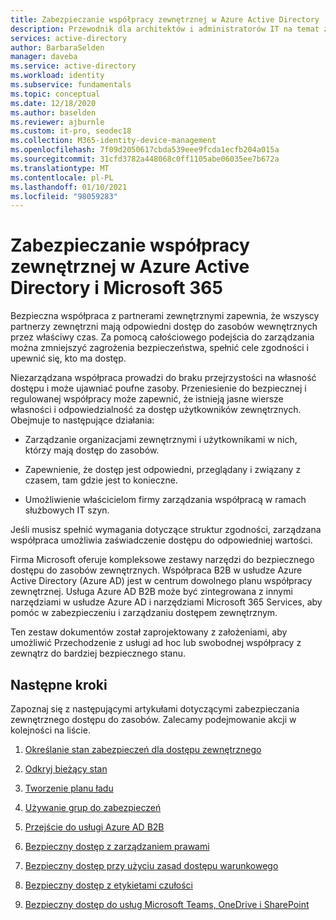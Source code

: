 ```yaml
---
title: Zabezpieczanie współpracy zewnętrznej w Azure Active Directory
description: Przewodnik dla architektów i administratorów IT na temat zabezpieczania zewnętrznego dostępu do zasobów wewnętrznych
services: active-directory
author: BarbaraSelden
manager: daveba
ms.service: active-directory
ms.workload: identity
ms.subservice: fundamentals
ms.topic: conceptual
ms.date: 12/18/2020
ms.author: baselden
ms.reviewer: ajburnle
ms.custom: it-pro, seodec18
ms.collection: M365-identity-device-management
ms.openlocfilehash: 7f09d2050617cbda539eee9fcda1ecfb204a015a
ms.sourcegitcommit: 31cfd3782a448068c0ff1105abe06035ee7b672a
ms.translationtype: MT
ms.contentlocale: pl-PL
ms.lasthandoff: 01/10/2021
ms.locfileid: "98059283"
---
```

# <a name="securing-external-collaboration-in-azure-active-directory-and-microsoft-365"></a>Zabezpieczanie współpracy zewnętrznej w Azure Active Directory i Microsoft 365

Bezpieczna współpraca z partnerami zewnętrznymi zapewnia, że wszyscy partnerzy zewnętrzni mają odpowiedni dostęp do zasobów wewnętrznych przez właściwy czas. Za pomocą całościowego podejścia do zarządzania można zmniejszyć zagrożenia bezpieczeństwa, spełnić cele zgodności i upewnić się, kto ma dostęp.

Niezarządzana współpraca prowadzi do braku przejrzystości na własność dostępu i może ujawniać poufne zasoby. Przeniesienie do bezpiecznej i regulowanej współpracy może zapewnić, że istnieją jasne wiersze własności i odpowiedzialność za dostęp użytkowników zewnętrznych. Obejmuje to następujące działania:

* Zarządzanie organizacjami zewnętrznymi i użytkownikami w nich, którzy mają dostęp do zasobów.

* Zapewnienie, że dostęp jest odpowiedni, przeglądany i związany z czasem, tam gdzie jest to konieczne.

* Umożliwienie właścicielom firmy zarządzania współpracą w ramach służbowych IT szyn.

Jeśli musisz spełnić wymagania dotyczące struktur zgodności, zarządzana współpraca umożliwia zaświadczenie dostępu do odpowiedniej wartości.

Firma Microsoft oferuje kompleksowe zestawy narzędzi do bezpiecznego dostępu do zasobów zewnętrznych.  Współpraca B2B w usłudze Azure Active Directory (Azure AD) jest w centrum dowolnego planu współpracy zewnętrznej. Usługa Azure AD B2B może być zintegrowana z innymi narzędziami w usłudze Azure AD i narzędziami Microsoft 365 Services, aby pomóc w zabezpieczeniu i zarządzaniu dostępem zewnętrznym.

Ten zestaw dokumentów został zaprojektowany z założeniami, aby umożliwić Przechodzenie z usługi ad hoc lub swobodnej współpracy z zewnątrz do bardziej bezpiecznego stanu. 

## <a name="next-steps"></a>Następne kroki

Zapoznaj się z następującymi artykułami dotyczącymi zabezpieczania zewnętrznego dostępu do zasobów. Zalecamy podejmowanie akcji w kolejności na liście.


1. [Określanie stan zabezpieczeń dla dostępu zewnętrznego](1-secure-access-posture.md)

2. [Odkryj bieżący stan](2-secure-access-current-state.md)

3. [Tworzenie planu ładu](3-secure-access-plan.md)

4. [Używanie grup do zabezpieczeń](4-secure-access-groups.md)

5. [Przejście do usługi Azure AD B2B](5-secure-access-b2b.md)

6. [Bezpieczny dostęp z zarządzaniem prawami](6-secure-access-entitlement-managment.md)

7. [Bezpieczny dostęp przy użyciu zasad dostępu warunkowego](7-secure-access-conditional-access.md)

8. [Bezpieczny dostęp z etykietami czułości](8-secure-access-sensitivity-labels.md)

9. [Bezpieczny dostęp do usług Microsoft Teams, OneDrive i SharePoint](9-secure-access-teams-sharepoint.md)
